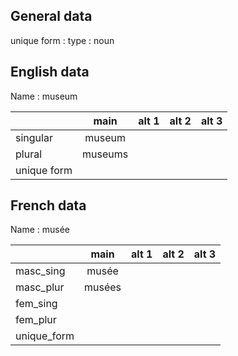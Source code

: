 ## General data

unique form :
type : noun

## English data

Name : museum

|             |  main   | alt 1 | alt 2 | alt 3 |
| :---------- | :-----: | :---: | :---: | ----- |
| singular    | museum  |       |       |       |
| plural      | museums |       |       |       |
| unique form |         |       |       |       |

## French data

Name : musée

|             |  main  | alt 1 | alt 2 | alt 3 |
| :---------- | :----: | :---: | :---: | :---: |
| masc_sing   | musée  |       |       |       |
| masc_plur   | musées |       |       |       |
| fem_sing    |        |       |       |       |
| fem_plur    |        |       |       |       |
| unique_form |        |       |       |       |


